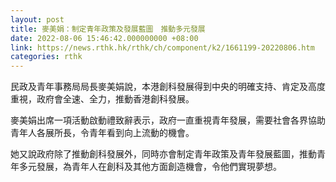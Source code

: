 ```yaml
---
layout: post
title: 麥美娟：制定青年政策及發展藍圖　推動多元發展
date: 2022-08-06 15:46:42.000000000 +08:00
link: https://news.rthk.hk/rthk/ch/component/k2/1661199-20220806.htm
categories: rthk
---
```


民政及青年事務局局長麥美娟說，本港創科發展得到中央的明確支持、肯定及高度重視，政府會全速、全力，推動香港創科發展。

麥美娟出席一項活動啟動禮致辭表示，政府一直重視青年發展，需要社會各界協助青年人各展所長，令青年看到向上流動的機會。

她又說政府除了推動創科發展外，同時亦會制定青年政策及青年發展藍圖，推動青年多元發展，為青年人在創科及其他方面創造機會，令他們實現夢想。
